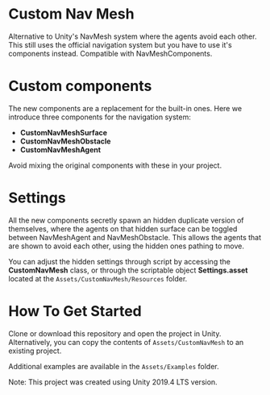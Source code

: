 # Custom Nav Mesh

Alternative to Unity's NavMesh system where the agents avoid each other. This still uses the official navigation system but you have to use it's components instead. Compatible with NavMeshComponents.

# Custom components

The new components are a replacement for the built-in ones. Here we introduce three components for the navigation system:

* __CustomNavMeshSurface__
* __CustomNavMeshObstacle__
* __CustomNavMeshAgent__

Avoid mixing the original components with these in your project.

# Settings

All the new components secretly spawn an hidden duplicate version of themselves, where the agents on that hidden surface can be toggled between NavMeshAgent and NavMeshObstacle. This allows the agents that are shown to avoid each other, using the hidden ones pathing to move.

You can adjust the hidden settings through script by accessing the __CustomNavMesh__ class, or through the scriptable object __Settings.asset__ located at the `Assets/CustomNavMesh/Resources` folder.

# How To Get Started

Clone or download this repository and open the project in Unity.
Alternatively, you can copy the contents of `Assets/CustomNavMesh` to an existing project.

Additional examples are available in the `Assets/Examples` folder.

Note: This project was created using Unity 2019.4 LTS version.